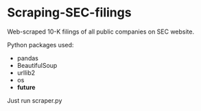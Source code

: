 # Scraping-SEC-filings
Web-scraped 10-K filings of all public companies on SEC website. 

Python packages used:
- pandas
- BeautifulSoup
- urllib2
- os
- __future__

Just run scraper.py
